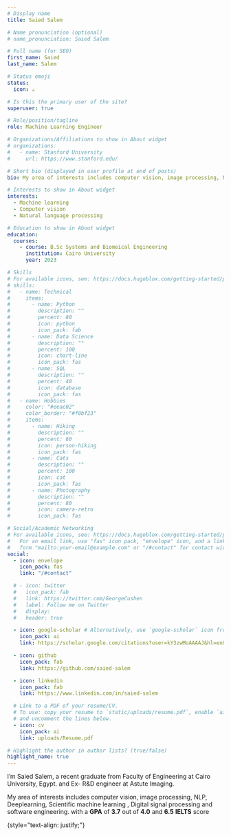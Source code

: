 ```yaml
---
# Display name
title: Saied Salem

# Name pronunciation (optional)
# name_pronunciation: Saied Salem

# Full name (for SEO)
first_name: Saied
last_name: Salem

# Status emoji
status:
  icon: ☕️

# Is this the primary user of the site?
superuser: true

# Role/position/tagline
role: Machine Learning Engineer

# Organizations/Affiliations to show in About widget
# organizations:
#   - name: Stanford University
#     url: https://www.stanford.edu/

# Short bio (displayed in user profile at end of posts)
bio: My area of interests includes computer vision, image processing, NLP, Deeplearning, Scientific machine learning , Digital signal processing and software engineering.

# Interests to show in About widget
interests:
  - Machine learning
  - Computer vision
  - Natural language processing

# Education to show in About widget
education:
  courses:
    - course: B.Sc Systems and Biomeical Engineering
      institution: Cairo University
      year: 2023

# Skills
# For available icons, see: https://docs.hugoblox.com/getting-started/page-builder/#icons
# skills:
#   - name: Technical
#     items:
#       - name: Python
#         description: ""
#         percent: 80
#         icon: python
#         icon_pack: fab
#       - name: Data Science
#         description: ""
#         percent: 100
#         icon: chart-line
#         icon_pack: fas
#       - name: SQL
#         description: ""
#         percent: 40
#         icon: database
#         icon_pack: fas
#   - name: Hobbies
#     color: "#eeac02"
#     color_border: "#f0bf23"
#     items:
#       - name: Hiking
#         description: ""
#         percent: 60
#         icon: person-hiking
#         icon_pack: fas
#       - name: Cats
#         description: ""
#         percent: 100
#         icon: cat
#         icon_pack: fas
#       - name: Photography
#         description: ""
#         percent: 80
#         icon: camera-retro
#         icon_pack: fas

# Social/Academic Networking
# For available icons, see: https://docs.hugoblox.com/getting-started/page-builder/#icons
#   For an email link, use "fas" icon pack, "envelope" icon, and a link in the
#   form "mailto:your-email@example.com" or "/#contact" for contact widget.
social:
  - icon: envelope
    icon_pack: fas
    link: "/#contact"

  # - icon: twitter
  #   icon_pack: fab
  #   link: https://twitter.com/GeorgeCushen
  #   label: Follow me on Twitter
  #   display:
  #   header: true

  - icon: google-scholar # Alternatively, use `google-scholar` icon from `ai` icon pack
	icon_pack: ai
	link: https://scholar.google.com/citations?user=kY3zwMoAAAAJ&hl=en&oi=sra

  - icon: github
    icon_pack: fab
    link: https://github.com/saied-salem

  - icon: linkedin
    icon_pack: fab
    link: https://www.linkedin.com/in/saied-salem

  # Link to a PDF of your resume/CV.
  # To use: copy your resume to `static/uploads/resume.pdf`, enable `ai` icons in `params.yaml`,
  # and uncomment the lines below.
  - icon: cv
    icon_pack: ai
    link: uploads/Resume.pdf

# Highlight the author in author lists? (true/false)
highlight_name: true
---
```


I’m Saied Salem, a recent graduate from Faculty of Engineering at Cairo University, Egypt. and Ex- R&D engineer at Astute Imaging.

My area of interests includes computer vision, image processing, NLP, Deeplearning, Scientific machine learning , Digital signal processing and software engineering. with a **GPA** of **3.7** out of **4.0** and **6.5** **IELTS** score

{style="text-align: justify;"}
